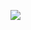 <a href="버튼을 눌렀을 때 이동할 링크" target="_blank"><img src="https://img.shields.io/badge/lable-000000?style=flat-square&logo=apple&logoColor=FFFFFF"/></a>

<!--
**hgy121/hgy121** is a ✨ _special_ ✨ repository because its `README.md` (this file) appears on your GitHub profile.

Here are some ideas to get you started:

- 🔭 I’m currently working on ...
- 🌱 I’m currently learning ...
- 👯 I’m looking to collaborate on ...
- 🤔 I’m looking for help with ...
- 💬 Ask me about ...
- 📫 How to reach me: ...
- 😄 Pronouns: ...
- ⚡ Fun fact: ...
-->
